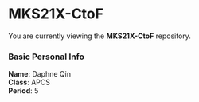 # MKS21X-CtoF
You are currently viewing the **MKS21X-CtoF** repository.
### Basic Personal Info
**Name**: Daphne Qin\
**Class**: APCS\
**Period**: 5
